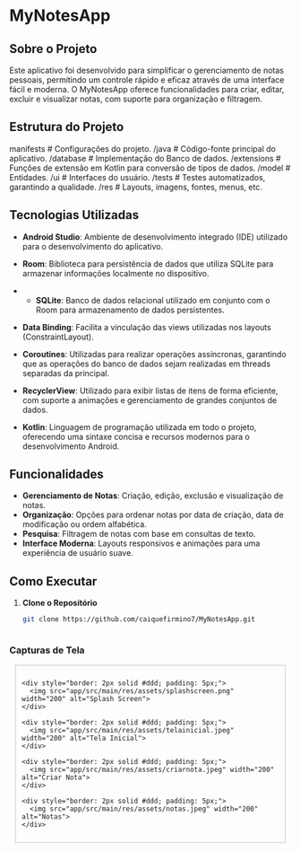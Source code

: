 # MyNotesApp


## Sobre o Projeto

Este aplicativo foi desenvolvido para simplificar o gerenciamento de notas pessoais, permitindo um controle rápido e eficaz através de uma interface fácil e moderna. O MyNotesApp oferece funcionalidades para criar, editar, excluir e visualizar notas, com suporte para organização e filtragem.

## Estrutura do Projeto

manifests # Configurações do projeto.
/java # Código-fonte principal do aplicativo.
/database # Implementação do Banco de dados.
/extensions # Funções de extensão em Kotlin para conversão de tipos de dados.
/model # Entidades.
/ui # Interfaces do usuário.
/tests # Testes automatizados, garantindo a qualidade.
/res # Layouts, imagens, fontes, menus, etc.

## Tecnologias Utilizadas

- **Android Studio**: Ambiente de desenvolvimento integrado (IDE) utilizado para o desenvolvimento do aplicativo.

- **Room**: Biblioteca para persistência de dados que utiliza SQLite para armazenar informações localmente no dispositivo.

- - **SQLite**: Banco de dados relacional utilizado em conjunto com o Room para armazenamento de dados persistentes.

- **Data Binding**: Facilita a vinculação das views utilizadas nos layouts (ConstraintLayout).

- **Coroutines**: Utilizadas para realizar operações assíncronas, garantindo que as operações do banco de dados sejam realizadas em threads separadas da principal.

- **RecyclerView**: Utilizado para exibir listas de itens de forma eficiente, com suporte a animações e gerenciamento de grandes conjuntos de dados.

- **Kotlin**: Linguagem de programação utilizada em todo o projeto, oferecendo uma sintaxe concisa e recursos modernos para o desenvolvimento Android.



## Funcionalidades

- **Gerenciamento de Notas**: Criação, edição, exclusão e visualização de notas.
- **Organização**: Opções para ordenar notas por data de criação, data de modificação ou ordem alfabética.
- **Pesquisa**: Filtragem de notas com base em consultas de texto.
- **Interface Moderna**: Layouts responsivos e animações para uma experiência de usuário suave.

## Como Executar

1. **Clone o Repositório**
   ```bash
   git clone https://github.com/caiquefirmino7/MyNotesApp.git
   


### Capturas de Tela

<div style="border: 2px solid #ddd; padding: 10px; margin: 10px;">

  <div style="display: flex; justify-content: center; gap: 10px;">

    <div style="border: 2px solid #ddd; padding: 5px;">
      <img src="app/src/main/res/assets/splashscreen.png" width="200" alt="Splash Screen">
    </div>

    <div style="border: 2px solid #ddd; padding: 5px;">
      <img src="app/src/main/res/assets/telainicial.jpeg" width="200" alt="Tela Inicial">
    </div>

    <div style="border: 2px solid #ddd; padding: 5px;">
      <img src="app/src/main/res/assets/criarnota.jpeg" width="200" alt="Criar Nota">
    </div>

    <div style="border: 2px solid #ddd; padding: 5px;">
      <img src="app/src/main/res/assets/notas.jpeg" width="200" alt="Notas">
    </div>

  </div>

</div>



